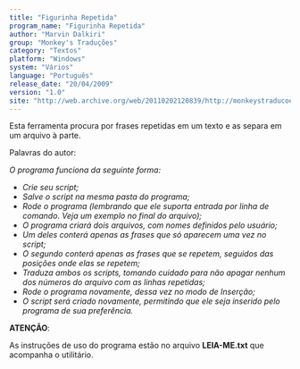 ```yaml
---
title: "Figurinha Repetida"
program_name: "Figurinha Repetida"
author: "Marvin Dalkiri"
group: "Monkey's Traduções"
category: "Textos"
platform: "Windows"
system: "Vários"
language: "Português"
release_date: "20/04/2009"
version: "1.0"
site: "http://web.archive.org/web/20110202120839/http://monkeystraducoes.com/ (fora do ar)"
---
```

Esta ferramenta procura por frases repetidas em um texto e as separa em um arquivo à parte.

Palavras do autor:

<i>O programa funciona da seguinte forma:

- Crie seu script;
- Salve o script na mesma pasta do programa;
- Rode o programa (lembrando que ele suporta entrada por linha de comando. Veja um exemplo no final do arquivo);
- O programa criará dois arquivos, com nomes definidos pelo usuário;
- Um deles conterá apenas as frases que só aparecem uma vez no script;
- O segundo conterá apenas as frases que se repetem, seguidos das posições onde elas se repetem;
- Traduza ambos os scripts, tomando cuidado para não apagar nenhum dos números do arquivo com as linhas repetidas;
- Rode o programa novamente, dessa vez no modo de Inserção;
- O script será criado novamente, permitindo que ele seja inserido pelo programa de sua preferência.</i>

<b>ATENÇÃO</b>:

As instruções de uso do programa estão no arquivo <b>LEIA-ME.txt</b> que acompanha o utilitário.
